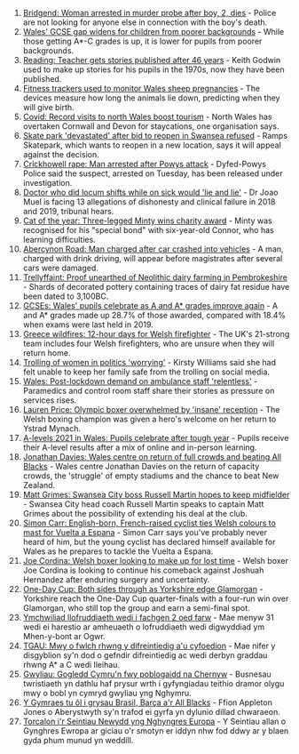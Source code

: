1. [Bridgend: Woman arrested in murder probe after boy, 2, dies](https://www.bbc.co.uk/news/uk-wales-58194706) - Police are not looking for anyone else in connection with the boy's death.
2. [Wales' GCSE gap widens for children from poorer backgrounds](https://www.bbc.co.uk/news/uk-wales-58189971) - While those getting A*-C grades is up, it is lower for pupils from poorer backgrounds.
3. [Reading: Teacher gets stories published after 46 years](https://www.bbc.co.uk/news/uk-wales-58189969) - Keith Godwin used to make up stories for his pupils in the 1970s, now they have been published.
4. [Fitness trackers used to monitor Wales sheep pregnancies](https://www.bbc.co.uk/news/uk-wales-58198198) - The devices measure how long the animals lie down, predicting when they will give birth.
5. [Covid: Record visits to north Wales boost tourism](https://www.bbc.co.uk/news/uk-wales-58189968) - North Wales has overtaken Cornwall and Devon for staycations, one organisation says.
6. [Skate park 'devastated' after bid to reopen in Swansea refused](https://www.bbc.co.uk/news/uk-wales-58172022) - Ramps Skatepark, which wants to reopen in a new location, says it will appeal against the decision.
7. [Crickhowell rape: Man arrested after Powys attack](https://www.bbc.co.uk/news/uk-wales-58191699) - Dyfed-Powys Police said the suspect, arrested on Tuesday, has been released under investigation.
8. [Doctor who did locum shifts while on sick would 'lie and lie'](https://www.bbc.co.uk/news/uk-wales-58191698) - Dr Joao Muel is facing 13 allegations of dishonesty and clinical failure in 2018 and 2019, tribunal hears.
9. [Cat of the year: Three-legged Minty wins charity award](https://www.bbc.co.uk/news/uk-wales-58189412) - Minty was recognised for his "special bond" with six-year-old Connor, who has learning difficulties.
10. [Abercynon Road: Man charged after car crashed into vehicles](https://www.bbc.co.uk/news/uk-wales-58184062) - A man, charged with drink driving, will appear before magistrates after several cars were damaged.
11. [Trellyffaint: Proof unearthed of Neolithic dairy farming in Pembrokeshire](https://www.bbc.co.uk/news/uk-wales-58174481) - Shards of decorated pottery containing traces of dairy fat residue have been dated to 3,100BC.
12. [GCSEs: Wales' pupils celebrate as A and A* grades improve again](https://www.bbc.co.uk/news/uk-wales-58191705) - A and A* grades made up 28.7% of those awarded, compared with 18.4% when exams were last held in 2019.
13. [Greece wildfires: 12-hour days for Welsh firefighter](https://www.bbc.co.uk/news/uk-wales-58176916) - The UK's 21-strong team includes four Welsh firefighters, who are unsure when they will return home.
14. [Trolling of women in politics 'worrying'](https://www.bbc.co.uk/news/uk-wales-58176912) - Kirsty Williams said she had felt unable to keep her family safe from the trolling on social media.
15. [Wales: Post-lockdown demand on ambulance staff 'relentless'](https://www.bbc.co.uk/news/uk-wales-58166250) - Paramedics and control room staff share their stories as pressure on services rises.
16. [Lauren Price: Olympic boxer overwhelmed by 'insane' reception](https://www.bbc.co.uk/news/uk-wales-58164995) - The Welsh boxing champion was given a hero's welcome on her return to Ystrad Mynach.
17. [A-levels 2021 in Wales: Pupils celebrate after tough year](https://www.bbc.co.uk/news/uk-wales-58162240) - Pupils receive their A-level results after a mix of online and in-person learning.
18. [Jonathan Davies: Wales centre on return of full crowds and beating All Blacks](https://www.bbc.co.uk/sport/rugby-union/58190099) - Wales centre Jonathan Davies on the return of capacity crowds, the 'struggle' of empty stadiums and the chance to beat New Zealand.
19. [Matt Grimes: Swansea City boss Russell Martin hopes to keep midfielder](https://www.bbc.co.uk/sport/football/58189123) - Swansea City head coach Russell Martin speaks to captain Matt Grimes about the possibility of extending his deal at the club.
20. [Simon Carr: English-born, French-raised cyclist ties Welsh colours to mast for Vuelta a Espana](https://www.bbc.co.uk/sport/cycling/58175040) - Simon Carr says you've probably never heard of him, but the young cyclist has declared himself available for Wales as he prepares to tackle the Vuelta a Espana.
21. [Joe Cordina: Welsh boxer looking to make up for lost time](https://www.bbc.co.uk/sport/boxing/58189119) - Welsh boxer Joe Cordina is looking to continue his comeback against Joshuah Hernandez after enduring surgery and uncertainty.
22. [One-Day Cup: Both sides through as Yorkshire edge Glamorgan](https://www.bbc.co.uk/sport/cricket/58166116) - Yorkshire reach the One-Day Cup quarter-finals with a four-run win over Glamorgan, who still top the group and earn a semi-final spot.
23. [Ymchwiliad llofruddiaeth wedi i fachgen 2 oed farw](https://www.bbc.co.uk/newyddion/58186503) - Mae menyw 31 wedi ei harestio ar amheuaeth o lofruddiaeth wedi digwyddiad ym Mhen-y-bont ar Ogwr.
24. [TGAU: Mwy o fwlch rhwng y difreintiedig a'u cyfoedion](https://www.bbc.co.uk/newyddion/58194116) - Mae nifer y disgyblion sy'n dod o gefndir difreintiedig ac wedi derbyn graddau rhwng A* a C wedi lleihau.
25. [Gwyliau: Gogledd Cymru'n fwy poblogaidd na Chernyw](https://www.bbc.co.uk/newyddion/58192422) - Busnesau twristiaeth yn dathlu haf prysur wrth i gyfyngiadau teithio dramor olygu mwy o bobl yn cymryd gwyliau yng Nghymru.
26. [Y Gymraes tu ôl i grysau Brasil, Barça a'r All Blacks](https://www.bbc.co.uk/newyddion/58186548) - Ffion Appleton Jones o Aberystwyth sy'n trafod ei gyrfa yn dylunio dillad chwaraeon.
27. [Torcalon i'r Seintiau Newydd yng Nghyngres Europa](https://www.bbc.co.uk/newyddion/58194977) - Y Seintiau allan o Gynghres Ewropa ar giciau o'r smotyn er iddyn nhw fod ddwy ar y blaen gyda phum munud yn weddill.
